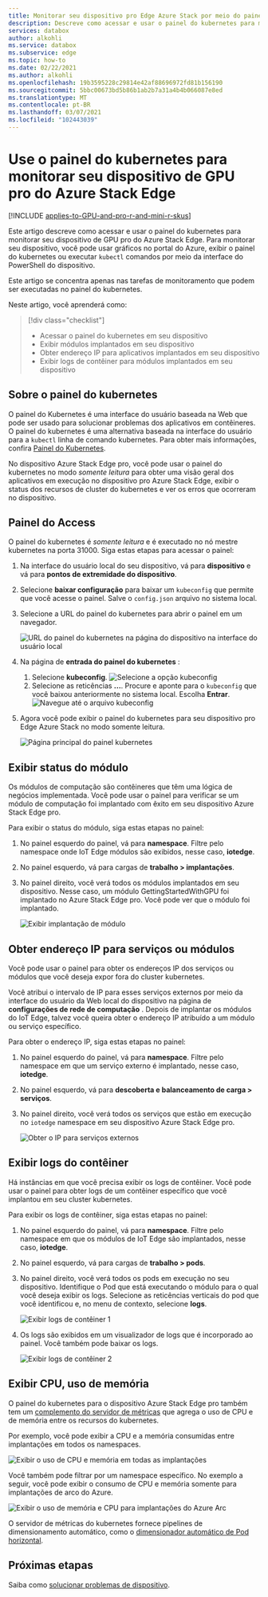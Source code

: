 ```yaml
---
title: Monitorar seu dispositivo pro Edge Azure Stack por meio do painel do kubernetes | Microsoft Docs
description: Descreve como acessar e usar o painel do kubernetes para monitorar seu dispositivo pro Edge Azure Stack.
services: databox
author: alkohli
ms.service: databox
ms.subservice: edge
ms.topic: how-to
ms.date: 02/22/2021
ms.author: alkohli
ms.openlocfilehash: 19b3595228c29814e42af88696972fd81b156190
ms.sourcegitcommit: 5bbc00673bd5b86b1ab2b7a31a4b4b066087e8ed
ms.translationtype: MT
ms.contentlocale: pt-BR
ms.lasthandoff: 03/07/2021
ms.locfileid: "102443039"
---
```

# <a name="use-kubernetes-dashboard-to-monitor-your-azure-stack-edge-pro-gpu-device"></a>Use o painel do kubernetes para monitorar seu dispositivo de GPU pro do Azure Stack Edge

[!INCLUDE [applies-to-GPU-and-pro-r-and-mini-r-skus](../../includes/azure-stack-edge-applies-to-gpu-pro-r-mini-r-sku.md)]

Este artigo descreve como acessar e usar o painel do kubernetes para monitorar seu dispositivo de GPU pro do Azure Stack Edge. Para monitorar seu dispositivo, você pode usar gráficos no portal do Azure, exibir o painel do kubernetes ou executar `kubectl` comandos por meio da interface do PowerShell do dispositivo. 

Este artigo se concentra apenas nas tarefas de monitoramento que podem ser executadas no painel do kubernetes.

Neste artigo, você aprenderá como:

> [!div class="checklist"]
>
> * Acessar o painel do kubernetes em seu dispositivo
> * Exibir módulos implantados em seu dispositivo
> * Obter endereço IP para aplicativos implantados em seu dispositivo
> * Exibir logs de contêiner para módulos implantados em seu dispositivo


## <a name="about-kubernetes-dashboard"></a>Sobre o painel do kubernetes

O painel do Kubernetes é uma interface do usuário baseada na Web que pode ser usado para solucionar problemas dos aplicativos em contêineres. O painel do kubernetes é uma alternativa baseada na interface do usuário para a `kubectl` linha de comando kubernetes. Para obter mais informações, confira [Painel do Kubernetes](https://kubernetes.io/docs/tasks/access-application-cluster/web-ui-dashboard/). 

No dispositivo Azure Stack Edge pro, você pode usar o painel do kubernetes no modo *somente leitura* para obter uma visão geral dos aplicativos em execução no dispositivo pro Azure Stack Edge, exibir o status dos recursos de cluster do kubernetes e ver os erros que ocorreram no dispositivo.

## <a name="access-dashboard"></a>Painel do Access

O painel do kubernetes é *somente leitura* e é executado no nó mestre kubernetes na porta 31000. Siga estas etapas para acessar o painel: 

1. Na interface do usuário local do seu dispositivo, vá para **dispositivo** e vá para **pontos de extremidade do dispositivo**. 
1. Selecione **baixar configuração** para baixar um `kubeconfig` que permite que você acesse o painel. Salve o `config.json` arquivo no sistema local.
1. Selecione a URL do painel do kubernetes para abrir o painel em um navegador.

    ![URL do painel do kubernetes na página do dispositivo na interface do usuário local](./media/azure-stack-edge-gpu-monitor-kubernetes-dashboard/kubernetes-dashboard-url-local-ui-1.png)

1. Na página de **entrada do painel do kubernetes** :
    
    1. Selecione **kubeconfig**. 
        ![Selecione a opção kubeconfig](./media/azure-stack-edge-gpu-monitor-kubernetes-dashboard/kubernetes-dashboard-sign-in-1.png) 
    1. Selecione as reticências **...**. Procure e aponte para o `kubeconfig` que você baixou anteriormente no sistema local. Escolha **Entrar**.
        ![Navegue até o arquivo kubeconfig](./media/azure-stack-edge-gpu-monitor-kubernetes-dashboard/kubernetes-dashboard-sign-in-2.png)    

6. Agora você pode exibir o painel do kubernetes para seu dispositivo pro Edge Azure Stack no modo somente leitura.

    ![Página principal do painel kubernetes](./media/azure-stack-edge-gpu-monitor-kubernetes-dashboard/kubernetes-dashboard-main-page-1.png)

## <a name="view-module-status"></a>Exibir status do módulo

Os módulos de computação são contêineres que têm uma lógica de negócios implementada. Você pode usar o painel para verificar se um módulo de computação foi implantado com êxito em seu dispositivo Azure Stack Edge pro.

Para exibir o status do módulo, siga estas etapas no painel:

1. No painel esquerdo do painel, vá para **namespace**. Filtre pelo namespace onde IoT Edge módulos são exibidos, nesse caso, **iotedge**.
1. No painel esquerdo, vá para cargas de **trabalho > implantações**.
1. No painel direito, você verá todos os módulos implantados em seu dispositivo. Nesse caso, um módulo GettingStartedWithGPU foi implantado no Azure Stack Edge pro. Você pode ver que o módulo foi implantado.

    ![Exibir implantação de módulo](./media/azure-stack-edge-gpu-monitor-kubernetes-dashboard/kubernetes-view-module-deployment-1.png)

 
## <a name="get-ip-address-for-services-or-modules"></a>Obter endereço IP para serviços ou módulos

Você pode usar o painel para obter os endereços IP dos serviços ou módulos que você deseja expor fora do cluster kubernetes. 

Você atribui o intervalo de IP para esses serviços externos por meio da interface do usuário da Web local do dispositivo na página de **configurações de rede de computação** . Depois de implantar os módulos do IoT Edge, talvez você queira obter o endereço IP atribuído a um módulo ou serviço específico. 

Para obter o endereço IP, siga estas etapas no painel:

1. No painel esquerdo do painel, vá para **namespace**. Filtre pelo namespace em que um serviço externo é implantado, nesse caso, **iotedge**.
1. No painel esquerdo, vá para **descoberta e balanceamento de carga > serviços**.
1. No painel direito, você verá todos os serviços que estão em execução no `iotedge` namespace em seu dispositivo Azure Stack Edge pro.

    ![Obter o IP para serviços externos](./media/azure-stack-edge-gpu-monitor-kubernetes-dashboard/kubernetes-get-ip-external-service-1.png)

## <a name="view-container-logs"></a>Exibir logs do contêiner

Há instâncias em que você precisa exibir os logs de contêiner. Você pode usar o painel para obter logs de um contêiner específico que você implantou em seu cluster kubernetes.

Para exibir os logs de contêiner, siga estas etapas no painel:

1. No painel esquerdo do painel, vá para **namespace**. Filtre pelo namespace em que os módulos de IoT Edge são implantados, nesse caso, **iotedge**.
1. No painel esquerdo, vá para cargas de **trabalho > pods**.
1. No painel direito, você verá todos os pods em execução no seu dispositivo. Identifique o Pod que está executando o módulo para o qual você deseja exibir os logs. Selecione as reticências verticais do pod que você identificou e, no menu de contexto, selecione **logs**.

    ![Exibir logs de contêiner 1](./media/azure-stack-edge-gpu-monitor-kubernetes-dashboard/kubernetes-view-container-logs-1.png)

1. Os logs são exibidos em um visualizador de logs que é incorporado ao painel. Você também pode baixar os logs.

    ![Exibir logs de contêiner 2](./media/azure-stack-edge-gpu-monitor-kubernetes-dashboard/kubernetes-view-container-logs-1.png)
    

## <a name="view-cpu-memory-usage"></a>Exibir CPU, uso de memória

O painel do kubernetes para o dispositivo Azure Stack Edge pro também tem um [complemento do servidor de métricas](https://kubernetes.io/docs/tasks/debug-application-cluster/resource-metrics-pipeline/) que agrega o uso de CPU e de memória entre os recursos do kubernetes.
 
Por exemplo, você pode exibir a CPU e a memória consumidas entre implantações em todos os namespaces. 

![Exibir o uso de CPU e memória em todas as implantações](./media/azure-stack-edge-gpu-monitor-kubernetes-dashboard/view-cpu-memory-all-1.png)

Você também pode filtrar por um namespace específico. No exemplo a seguir, você pode exibir o consumo de CPU e memória somente para implantações de arco do Azure.  

![Exibir o uso de memória e CPU para implantações do Azure Arc](./media/azure-stack-edge-gpu-monitor-kubernetes-dashboard/view-cpu-memory-azure-arc-1.png)

O servidor de métricas do kubernetes fornece pipelines de dimensionamento automático, como o [dimensionador automático de Pod horizontal](https://kubernetes.io/docs/tasks/run-application/horizontal-pod-autoscale/).


## <a name="next-steps"></a>Próximas etapas

Saiba como [solucionar problemas de dispositivo](azure-stack-edge-gpu-troubleshoot.md).
